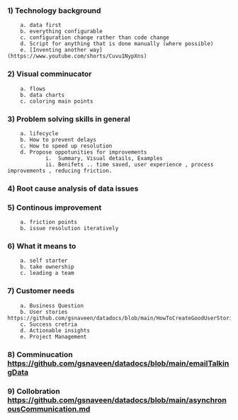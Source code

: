 
### 1) Technology background
        a. data first
        b. everything configurable
        c. configuration change rather than code change
        d. Script for anything that is done manually (where possible)
        e. [Inventing another way](https://www.youtube.com/shorts/Cuvu1NypXns)
                
### 2) Visual comminucator
        a. flows
        b. data charts
        c. coloring main points

### 3) Problem solving skills in general
        a. lifecycle 
        b. How to prevent delays
        c. How to speed up resolution
        d. Propose oppotunities for improvements
                i.  Summary, Visual details, Examples
                ii. Benifets .. time saved, user experience , process improvements , reducing friction. 
        
### 4) Root cause analysis of data issues
### 5) Continous improvement
        a. friction points
        b. issue resolution iteratively

### 6) What it means to 
        a. self starter
        b. take ownership
        c. leading a team

### 7) Customer needs
        a. Business Question
        b. User stories https://github.com/gsnaveen/datadocs/blob/main/HowToCreateGoodUserStories 
        c. Success cretria
        d. Actionable insights
        e. Project Management

### 8) Comminucation https://github.com/gsnaveen/datadocs/blob/main/emailTalkingData 
### 9) Collobration https://github.com/gsnaveen/datadocs/blob/main/asynchronousCommunication.md 
